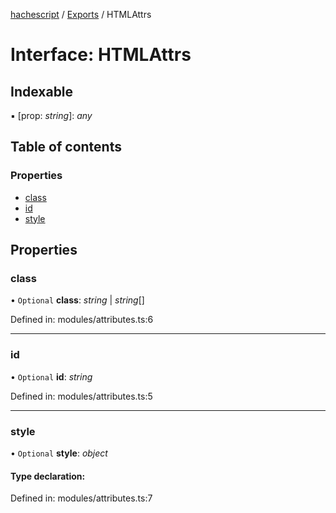 [hachescript](../README.md) / [Exports](../modules.md) / HTMLAttrs

# Interface: HTMLAttrs

## Indexable

▪ [prop: *string*]: *any*

## Table of contents

### Properties

- [class](htmlattrs.md#class)
- [id](htmlattrs.md#id)
- [style](htmlattrs.md#style)

## Properties

### class

• `Optional` **class**: *string* \| *string*[]

Defined in: modules/attributes.ts:6

___

### id

• `Optional` **id**: *string*

Defined in: modules/attributes.ts:5

___

### style

• `Optional` **style**: *object*

#### Type declaration:

Defined in: modules/attributes.ts:7
